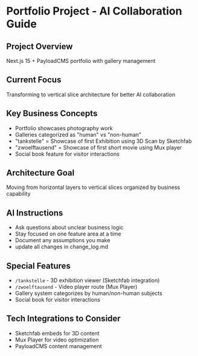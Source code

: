 # Portfolio Project - AI Collaboration Guide

## Project Overview
Next.js 15 + PayloadCMS portfolio with gallery management

## Current Focus
Transforming to vertical slice architecture for better AI collaboration

## Key Business Concepts
- Portfolio showcases photography work
- Galleries categorized as "human" vs "non-human" 
- "tankstelle" = Showcase of first Exhibition using 3D Scan by Sketchfab
- "zwoelftausend" = Showcase of first short movie using Mux player
- Social book feature for visitor interactions

## Architecture Goal
Moving from horizontal layers to vertical slices organized by business capability

## AI Instructions
- Ask questions about unclear business logic
- Stay focused on one feature area at a time
- Document any assumptions you make
- update all changes in change_log.md

## Special Features
- `/tankstelle` - 3D exhibition viewer (Sketchfab integration)
- `/zwoelftausend` - Video player route (Mux Player)
- Gallery system categorizes by human/non-human subjects
- Social book for visitor interactions

## Tech Integrations to Consider
- Sketchfab embeds for 3D content
- Mux Player for video optimization
- PayloadCMS content management